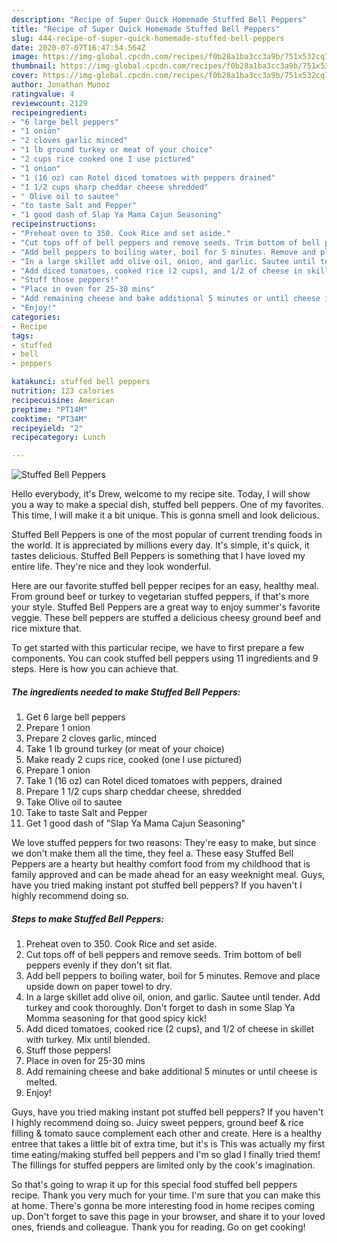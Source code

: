 ```yaml
---
description: "Recipe of Super Quick Homemade Stuffed Bell Peppers"
title: "Recipe of Super Quick Homemade Stuffed Bell Peppers"
slug: 444-recipe-of-super-quick-homemade-stuffed-bell-peppers
date: 2020-07-07T16:47:54.564Z
image: https://img-global.cpcdn.com/recipes/f0b28a1ba3cc3a9b/751x532cq70/stuffed-bell-peppers-recipe-main-photo.jpg
thumbnail: https://img-global.cpcdn.com/recipes/f0b28a1ba3cc3a9b/751x532cq70/stuffed-bell-peppers-recipe-main-photo.jpg
cover: https://img-global.cpcdn.com/recipes/f0b28a1ba3cc3a9b/751x532cq70/stuffed-bell-peppers-recipe-main-photo.jpg
author: Jonathan Munoz
ratingvalue: 4
reviewcount: 2129
recipeingredient:
- "6 large bell peppers"
- "1 onion"
- "2 cloves garlic minced"
- "1 lb ground turkey or meat of your choice"
- "2 cups rice cooked one I use pictured"
- "1 onion"
- "1 (16 oz) can Rotel diced tomatoes with peppers drained"
- "1 1/2 cups sharp cheddar cheese shredded"
- " Olive oil to sautee"
- "to taste Salt and Pepper"
- "1 good dash of Slap Ya Mama Cajun Seasoning"
recipeinstructions:
- "Preheat oven to 350. Cook Rice and set aside."
- "Cut tops off of bell peppers and remove seeds. Trim bottom of bell peppers evenly if they don&#39;t sit flat."
- "Add bell peppers to boiling water, boil for 5 minutes. Remove and place upside down on paper towel to dry."
- "In a large skillet add olive oil, onion, and garlic. Sautee until tender. Add turkey and cook thoroughly. Don&#39;t forget to dash in some Slap Ya Momma seasoning for that good spicy kick!"
- "Add diced tomatoes, cooked rice (2 cups), and 1/2 of cheese in skillet with turkey. Mix until blended."
- "Stuff those peppers!"
- "Place in oven for 25-30 mins"
- "Add remaining cheese and bake additional 5 minutes or until cheese is melted."
- "Enjoy!"
categories:
- Recipe
tags:
- stuffed
- bell
- peppers

katakunci: stuffed bell peppers 
nutrition: 123 calories
recipecuisine: American
preptime: "PT14M"
cooktime: "PT34M"
recipeyield: "2"
recipecategory: Lunch

---
```



![Stuffed Bell Peppers](https://img-global.cpcdn.com/recipes/f0b28a1ba3cc3a9b/751x532cq70/stuffed-bell-peppers-recipe-main-photo.jpg)

Hello everybody, it's Drew, welcome to my recipe site. Today, I will show you a way to make a special dish, stuffed bell peppers. One of my favorites. This time, I will make it a bit unique. This is gonna smell and look delicious.

Stuffed Bell Peppers is one of the most popular of current trending foods in the world. It is appreciated by millions every day. It's simple, it's quick, it tastes delicious. Stuffed Bell Peppers is something that I have loved my entire life. They're nice and they look wonderful.

Here are our favorite stuffed bell pepper recipes for an easy, healthy meal. From ground beef or turkey to vegetarian stuffed peppers, if that&#39;s more your style. Stuffed Bell Peppers are a great way to enjoy summer&#39;s favorite veggie. These bell peppers are stuffed a delicious cheesy ground beef and rice mixture that.


To get started with this particular recipe, we have to first prepare a few components. You can cook stuffed bell peppers using 11 ingredients and 9 steps. Here is how you can achieve that.

<!--inarticleads1-->

##### The ingredients needed to make Stuffed Bell Peppers:

1. Get 6 large bell peppers
1. Prepare 1 onion
1. Prepare 2 cloves garlic, minced
1. Take 1 lb ground turkey (or meat of your choice)
1. Make ready 2 cups rice, cooked (one I use pictured)
1. Prepare 1 onion
1. Take 1 (16 oz) can Rotel diced tomatoes with peppers, drained
1. Prepare 1 1/2 cups sharp cheddar cheese, shredded
1. Take  Olive oil to sautee
1. Take to taste Salt and Pepper
1. Get 1 good dash of &#34;Slap Ya Mama Cajun Seasoning&#34;


We love stuffed peppers for two reasons: They&#39;re easy to make, but since we don&#39;t make them all the time, they feel a. These easy Stuffed Bell Peppers are a hearty but healthy comfort food from my childhood that is family approved and can be made ahead for an easy weeknight meal. Guys, have you tried making instant pot stuffed bell peppers? If you haven&#39;t I highly recommend doing so. 

<!--inarticleads2-->

##### Steps to make Stuffed Bell Peppers:

1. Preheat oven to 350. Cook Rice and set aside.
1. Cut tops off of bell peppers and remove seeds. Trim bottom of bell peppers evenly if they don&#39;t sit flat.
1. Add bell peppers to boiling water, boil for 5 minutes. Remove and place upside down on paper towel to dry.
1. In a large skillet add olive oil, onion, and garlic. Sautee until tender. Add turkey and cook thoroughly. Don&#39;t forget to dash in some Slap Ya Momma seasoning for that good spicy kick!
1. Add diced tomatoes, cooked rice (2 cups), and 1/2 of cheese in skillet with turkey. Mix until blended.
1. Stuff those peppers!
1. Place in oven for 25-30 mins
1. Add remaining cheese and bake additional 5 minutes or until cheese is melted.
1. Enjoy!


Guys, have you tried making instant pot stuffed bell peppers? If you haven&#39;t I highly recommend doing so. Juicy sweet peppers, ground beef &amp; rice filling &amp; tomato sauce complement each other and create. Here is a healthy entree that takes a little bit of extra time, but it&#39;s is This was actually my first time eating/making stuffed bell peppers and I&#39;m so glad I finally tried them! The fillings for stuffed peppers are limited only by the cook&#39;s imagination. 

So that's going to wrap it up for this special food stuffed bell peppers recipe. Thank you very much for your time. I'm sure that you can make this at home. There's gonna be more interesting food in home recipes coming up. Don't forget to save this page in your browser, and share it to your loved ones, friends and colleague. Thank you for reading. Go on get cooking!
